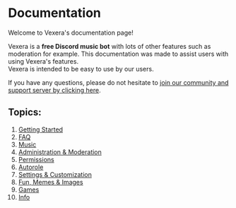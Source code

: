 # Documentation
Welcome to Vexera's documentation page!

Vexera is a **free Discord music bot** with lots of other features such as moderation for example. This documentation was made to assist users with using Vexera's features.  
Vexera is intended to be easy to use by our users.

If you have any questions, please do not hesitate to [join our community and support server by clicking here](https://discord.gg/f3qKB5Z).

## Topics:
1. [Getting Started](/docs/gs)
2. [FAQ](/docs/faq)
3. [Music](/docs/music)
4. [Administration & Moderation](/docs/admin)
5. [Permissions](/docs/permissions)
6. [Autorole](/docs/autorole)
7. [Settings & Customization](/docs/settings)
8. [Fun, Memes & Images](/docs/fun)
9. [Games](/docs/games)
10. [Info](/docs/info)